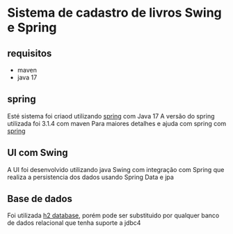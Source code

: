 # Sistema de cadastro de livros Swing e Spring

## requisitos

* maven
* java 17

## spring

Esté sistema foi criaod utilizando [spring](https://start.spring.io/) com Java 17 
A versão do spring utilizada foi 3.1.4 com maven 
Para maiores detalhes e ajuda com spring com [spring](HELP.md)

## UI com Swing

A UI foi desenvolvido utilizando java Swing com integração com Spring que realiza a persistencia dos dados usando 
Spring Data e jpa

## Base de dados

Foi utilizada [h2 database](https://www.h2database.com/html/main.html), porém pode ser substituido por qualquer banco de dados relacional que tenha suporte a jdbc4

